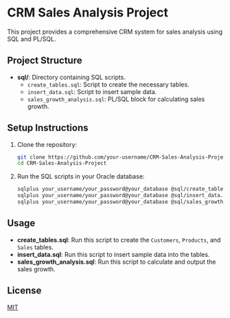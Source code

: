 # CRM Sales Analysis Project

This project provides a comprehensive CRM system for sales analysis using SQL and PL/SQL.

## Project Structure

- **sql/**: Directory containing SQL scripts.
  - `create_tables.sql`: Script to create the necessary tables.
  - `insert_data.sql`: Script to insert sample data.
  - `sales_growth_analysis.sql`: PL/SQL block for calculating sales growth.

## Setup Instructions

1. Clone the repository:
    ```sh
    git clone https://github.com/your-username/CRM-Sales-Analysis-Project.git
    cd CRM-Sales-Analysis-Project
    ```

2. Run the SQL scripts in your Oracle database:
    ```sh
    sqlplus your_username/your_password@your_database @sql/create_tables.sql
    sqlplus your_username/your_password@your_database @sql/insert_data.sql
    sqlplus your_username/your_password@your_database @sql/sales_growth_analysis.sql
    ```

## Usage

- **create_tables.sql**: Run this script to create the `Customers`, `Products`, and `Sales` tables.
- **insert_data.sql**: Run this script to insert sample data into the tables.
- **sales_growth_analysis.sql**: Run this script to calculate and output the sales growth.

## License

[MIT](LICENSE)
